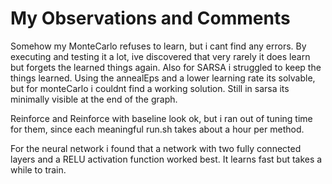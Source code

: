 # My Observations and Comments

Somehow my MonteCarlo refuses to learn, but i cant find any errors. By executing and testing it a lot, ive discovered that very rarely it does learn but forgets the learned things again.
Also for SARSA i struggled to keep the things learned. Using the annealEps and a lower learning rate its solvable, but for monteCarlo i couldnt find a working solution. Still in sarsa its minimally visible at the end of the graph.

Reinforce and Reinforce with baseline look ok, but i ran out of tuning time for them, since each meaningful run.sh takes about a hour per method.

For the neural network i found that a network with two fully connected layers and a RELU activation function worked best. It learns fast but takes a while to train.
